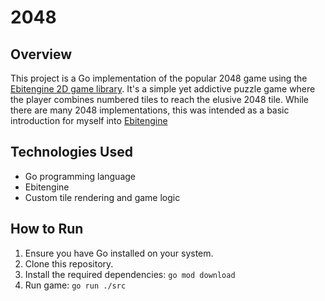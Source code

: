 # 2048

## Overview

This project is a Go implementation of the popular 2048 game using the [Ebitengine 2D game library](https://ebitengine.org/). It's a simple yet addictive puzzle game where the player combines numbered tiles to reach the elusive 2048 tile. While there are many 2048 implementations, this was intended as a basic introduction for myself into [Ebitengine](https://ebitengine.org/)

## Technologies Used

- Go programming language
- Ebitengine
- Custom tile rendering and game logic

## How to Run

1. Ensure you have Go installed on your system.
2. Clone this repository.
3. Install the required dependencies: `go mod download`
4. Run game: `go run ./src`